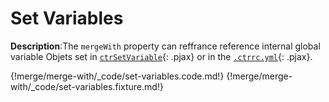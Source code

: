 # Set Variables
<div class="te-verified"></div>

__Description__:The `mergeWith` property can reffrance reference internal global variable Objets set in [`ctrSetVariable`](../helpers/set.md#ctrsetvariable){: .pjax} or in the [`.ctrrc.yml`](../helpers/dot-ctrrc.md){: .pjax}.

{!merge/merge-with/_code/set-variables.code.md!}
{!merge/merge-with/_code/set-variables.fixture.md!}

<div class="cf"></div>
<div class="end-last"></div>
